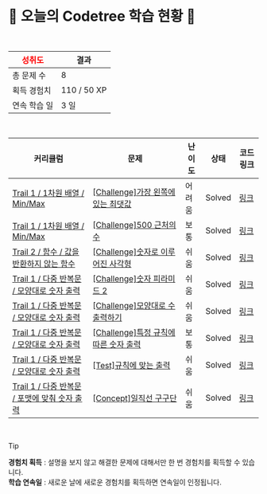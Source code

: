 # 🌲 오늘의 Codetree 학습 현황 🌲

<br />

| <span style="color:red;display:block;text-align:center;"> **성취도**</span> | 결과 |
|---|---|
| 총 문제 수 | 8 |
| 획득 경험치 | 110 / 50 XP |
| 연속 학습 일 | 3 일 |

<br />

|커리큘럼|문제|난이도|상태|코드 링크|
|---|---|---|---|---|
|[Trail 1 / 1차원 배열 / Min/Max](https://www.codetree.ai/trail-info/novice-low/)|[[Challenge]가장 왼쪽에 있는 최댓값](https://www.codetree.ai/trails/complete/curated-cards/challenge-leftmost-max-value/)|어려움|Solved|[링크](https://github.com/honeydewkay/codeTest/blob/main/250223/%EA%B0%80%EC%9E%A5%20%EC%99%BC%EC%AA%BD%EC%97%90%20%EC%9E%88%EB%8A%94%20%EC%B5%9C%EB%8C%93%EA%B0%92/leftmost-max-value.java)|
|[Trail 1 / 1차원 배열 / Min/Max](https://www.codetree.ai/trail-info/novice-low/)|[[Challenge]500 근처의 수](https://www.codetree.ai/trails/complete/curated-cards/challenge-near-500/)|보통|Solved|[링크](https://github.com/honeydewkay/codeTest/blob/main/250223/500%20%EA%B7%BC%EC%B2%98%EC%9D%98%20%EC%88%98/near-500.java)|
|[Trail 2 / 함수 / 값을 반환하지 않는 함수](https://www.codetree.ai/trail-info/novice-mid/)|[[Challenge]숫자로 이루어진 사각형](https://www.codetree.ai/trails/complete/curated-cards/challenge-rectangle-with-a-number/)|쉬움|Solved|[링크](https://github.com/honeydewkay/codeTest/blob/main/250223/%EC%88%AB%EC%9E%90%EB%A1%9C%20%EC%9D%B4%EB%A3%A8%EC%96%B4%EC%A7%84%20%EC%82%AC%EA%B0%81%ED%98%95/rectangle-with-a-number.java)|
|[Trail 1 / 다중 반복문 / 모양대로 숫자 출력](https://www.codetree.ai/trail-info/novice-low/)|[[Challenge]숫자 피라미드 2](https://www.codetree.ai/trails/complete/curated-cards/challenge-number-pyramid-2/)|쉬움|Solved|[링크](https://github.com/honeydewkay/codeTest/blob/main/250223/%EC%88%AB%EC%9E%90%20%ED%94%BC%EB%9D%BC%EB%AF%B8%EB%93%9C%202/number-pyramid-2.py)|
|[Trail 1 / 다중 반복문 / 모양대로 숫자 출력](https://www.codetree.ai/trail-info/novice-low/)|[[Challenge]모양대로 수 출력하기](https://www.codetree.ai/trails/complete/curated-cards/challenge-print-out-numbers-in-specific-shape/)|쉬움|Solved|[링크](https://github.com/honeydewkay/codeTest/blob/main/250223/%EB%AA%A8%EC%96%91%EB%8C%80%EB%A1%9C%20%EC%88%98%20%EC%B6%9C%EB%A0%A5%ED%95%98%EA%B8%B0/print-out-numbers-in-specific-shape.py)|
|[Trail 1 / 다중 반복문 / 모양대로 숫자 출력](https://www.codetree.ai/trail-info/novice-low/)|[[Challenge]특정 규칙에 따른 숫자 출력](https://www.codetree.ai/trails/complete/curated-cards/challenge-output-numbers-according-to-specific-rule/)|보통|Solved|[링크](https://github.com/honeydewkay/codeTest/blob/main/250223/%ED%8A%B9%EC%A0%95%20%EA%B7%9C%EC%B9%99%EC%97%90%20%EB%94%B0%EB%A5%B8%20%EC%88%AB%EC%9E%90%20%EC%B6%9C%EB%A0%A5/output-numbers-according-to-specific-rule.py)|
|[Trail 1 / 다중 반복문 / 모양대로 숫자 출력](https://www.codetree.ai/trail-info/novice-low/)|[[Test]규칙에 맞는 출력](https://www.codetree.ai/trails/complete/curated-cards/test-output-that-matches-the-rule/)|쉬움|Solved|[링크](https://github.com/honeydewkay/codeTest/blob/main/250223/%EA%B7%9C%EC%B9%99%EC%97%90%20%EB%A7%9E%EB%8A%94%20%EC%B6%9C%EB%A0%A5/output-that-matches-the-rule.py)|
|[Trail 1 / 다중 반복문 / 포맷에 맞춰 숫자 출력](https://www.codetree.ai/trail-info/novice-low/)|[[Concept]일직선 구구단](https://www.codetree.ai/trails/complete/curated-cards/intro-one-line-multiple/)|쉬움|Solved|[링크](https://github.com/honeydewkay/codeTest/blob/main/250223/%EC%9D%BC%EC%A7%81%EC%84%A0%20%EA%B5%AC%EA%B5%AC%EB%8B%A8/one-line-multiple.py)|


<br />

> [!TIP]
> **경험치 획득** : 설명을 보지 않고 해결한 문제에 대해서만 한 번 경험치를 획득할 수 있습니다.  
> **학습 연속일** : 새로운 날에 새로운 경험치를 획득하면 연속일이 인정됩니다.

